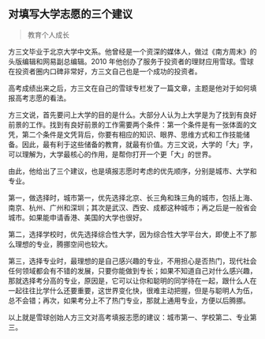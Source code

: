 ## 对填写大学志愿的三个建议

> 教育个人成长

方三文毕业于北京大学中文系。他曾经是一个资深的媒体人，做过《南方周末》的头版编辑和网易副总编辑。2010 年他创办了服务于投资者的理财应用雪球。雪球在投资者圈内口碑非常好，方三文自己也是一个成功的投资者。

高考成绩出来之后，方三文在自己的雪球专栏发了一篇文章，主题是他对于如何填报高考志愿的看法。

方三文说，首先要问上大学的目的是什么。大部分人认为上大学是为了找到有良好前景的工作。找到有良好前景的工作需要两个条件：第一个条件是有一张体面的文凭，第二个条件是文凭背后，你要有相应的知识、眼界、思维方式和工作技能储备。因此，最有利于这些储备的教育，就最有价值。方三文说，大学的「大」字，可以理解为，大学最核心的作用，是帮你打开一个更「大」的世界。

由此，他给出了三个建议，也是填报志愿时考虑的优先顺序，分别是城市、大学和专业。

第一，做选择时，城市第一，优先选择北京、长三角和珠三角的城市，包括上海、南京、杭州、广州和深圳；其次是武汉、西安、成都这种城市；再之后是一般省会城市。如果能申请香港、美国的大学也很好。

第二，选择学校时，优先选择综合性大学，因为综合性大学平台大，即使上不了那么理想的专业，腾挪空间也较大。

第三，选择专业时，最理想的是自己感兴趣的专业，不用担心是否热门，现代社会任何领域都会有不错的发展，只要你能做到专长；如果不知道自己对什么感兴趣，那就选择考分高的专业，原因是，它可以让你和聪明的同学待在一起，跟什么人在一起往往比学什么还要重要，这世界变化快，很难主动把握，但是与聪明人为伍，总不会错；再次，如果考分上不了热门专业，那就上通用专业，方便以后腾挪。

以上就是雪球创始人方三文对高考填报志愿的建议：城市第一、学校第二、专业第三。

